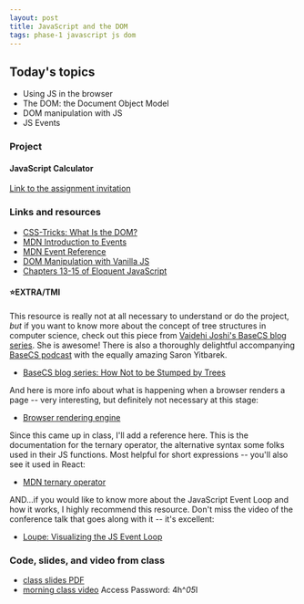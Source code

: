 ```yaml
---
layout: post
title: JavaScript and the DOM
tags: phase-1 javascript js dom
---
```


## Today's topics

- Using JS in the browser
- The DOM: the Document Object Model
- DOM manipulation with JS
- JS Events

### Project

#### JavaScript Calculator

[Link to the assignment invitation](https://classroom.github.com/a/LbuJKtmK)

### Links and resources

- [CSS-Tricks: What Is the DOM?](https://css-tricks.com/dom/)
- [MDN Introduction to Events](https://developer.mozilla.org/en-US/docs/Learn/JavaScript/Building_blocks/Events)
- [MDN Event Reference](https://developer.mozilla.org/en-US/docs/Web/Events)
- [DOM Manipulation with Vanilla JS](https://www.sitepoint.com/dom-manipulation-vanilla-javascript-no-jquery/)
- [Chapters 13-15 of Eloquent JavaScript](https://eloquentjavascript.net/)

#### ⭐️EXTRA/TMI

This resource is really not at all necessary to understand or do the project, _but_ if you want to know more about the concept of tree structures in computer science, check out this piece from [Vaidehi Joshi's BaseCS blog series](https://medium.com/basecs). She is awesome! There is also a thoroughly delightful accompanying [BaseCS podcast](https://www.codenewbie.org/basecs) with the equally amazing Saron Yitbarek.
  - [BaseCS blog series: How Not to be Stumped by Trees](https://medium.com/basecs/how-to-not-be-stumped-by-trees-5f36208f68a7)

And here is more info about what is happening when a browser renders a page -- very interesting, but definitely not necessary at this stage:
- [Browser rendering engine](https://www.html5rocks.com/en/tutorials/internals/howbrowserswork/#The_rendering_engine)

Since this came up in class, I'll add a reference here. This is the documentation for the ternary operator, the alternative syntax some folks used in their JS functions. Most helpful for short expressions -- you'll also see it used in React:
- [MDN ternary operator](https://developer.mozilla.org/en-US/docs/Web/JavaScript/Reference/Operators/Conditional_Operator)

AND...if you would like to know more about the JavaScript Event Loop and how it works, I highly recommend this resource. Don't miss the video of the conference talk that goes along with it -- it's excellent:
- [Loupe: Visualizing the JS Event Loop](http://latentflip.com/loupe)

### Code, slides, and video from class

- [class slides PDF](/slide-decks/js-dom.pdf)
- [morning class video](https://us02web.zoom.us/rec/share/691ZMKnX8XhLSaf361D1BPYAA4P4aaa80SZK-qZfn0qKAArKLuviRA7QGAIC_OeO) Access Password: 4h^*05*I
